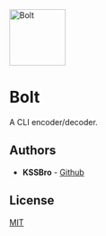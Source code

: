 <img alt="Bolt" src="https://raw.githubusercontent.com/KSSBro/bolt/master/resources/logo/logo.png" height="100">

# Bolt
A CLI encoder/decoder.

## Authors

- **KSSBro** - [Github](https://github.com/KSSBro)

## License

[MIT](https://choosealicense.com/licenses/mit/)